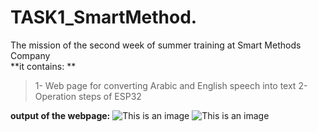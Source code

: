 # TASK1_SmartMethod.
The mission of the second week of summer training at Smart Methods Company   
**it contains: **
> 1- Web page for converting Arabic and English speech into text 
> 2-Operation steps of ESP32

**output of the webpage:**
![This is an image](https://d.top4top.io/p_23934ejrt1.jpg)
![This is an image](https://e.top4top.io/p_23938p17d2.jpg)
